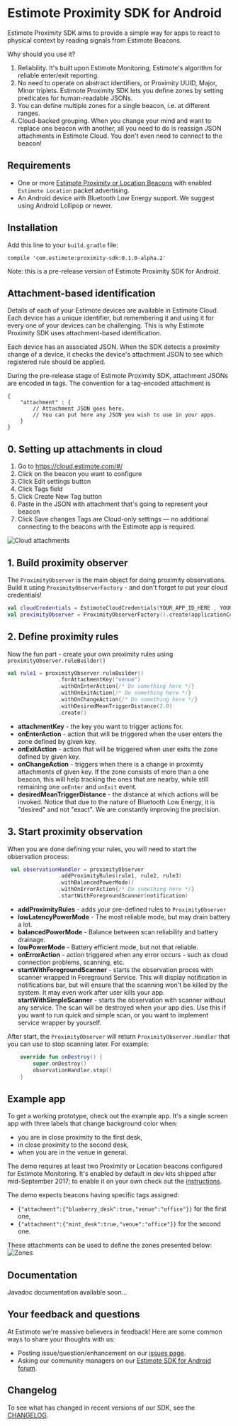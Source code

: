 # Estimote Proximity SDK for Android 

Estimote Proximity SDK aims to provide a simple way for apps to react to physical context by reading signals from Estimote Beacons.

Why should you use it?

1. Reliability. It's built upon Estimote Monitoring, Estimote's algorithm for reliable enter/exit reporting.
2. No need to operate on abstract identifiers, or Proximity UUID, Major, Minor triplets. Estimote Proximity SDK lets you define zones by setting predicates for human-readable JSONs.
3. You can define multiple zones for a single beacon, i.e. at different ranges.
4. Cloud-backed grouping. When you change your mind and want to replace one beacon with another, all you need to do is reassign JSON attachments in Estimote Cloud. You don't even need to connect to the beacon!

## Requirements

- One or more [Estimote Proximity or Location Beacons](https://estimote.com/products/) with enabled `Estimote Location` packet advertising. 
- An Android device with Bluetooth Low Energy support. We suggest using Android Lollipop or newer. 

## Installation

Add this line to your `build.gradle` file:
```Gradle
compile 'com.estimote:proximity-sdk:0.1.0-alpha.2'
```
Note: this is a pre-release version of Estimote Proximity SDK for Android.

## Attachment-based identification

Details of each of your Estimote devices are available in Estimote Cloud. Each device has a unique identifier, but remembering it and using it for every one of your devices can be challenging. This is why Estimote Proximity SDK uses attachment-based identification.

Each device has an associated JSON. When the SDK detects a proximity change of a device, it checks the device's attachment JSON to see which registered rule should be applied.

During the pre-release stage of Estimote Proximity SDK, attachment JSONs are encoded in tags. The convention for a tag-encoded attachment is

```
{
    "attachment" : {
        // Attachment JSON goes here.
        // You can put here any JSON you wish to use in your apps.
    }
}
```

## 0. Setting up attachments in cloud 
1. Go to https://cloud.estimote.com/#/
2. Click on the beacon you want to configure
3. Click Edit settings button
4. Click Tags field
5. Click Create New Tag button
6. Paste in the JSON with attachment that's going to represent your beacon
7. Click Save changes
Tags are Cloud-only settings — no additional connecting to the beacons with the Estimote app is required.

![Cloud attachments](/images/adding_attachment_json_tag.png)

## 1. Build proximity observer
The `ProximityObserver` is the main object for doing proximity observations. Build it using `ProximityObserverFactory` - and don't forget to put your cloud credentials!

```Kotlin
val cloudCredentials = EstimoteCloudCredentials(YOUR_APP_ID_HERE , YOUR_APP_TOKEN_HERE)
val proximityObserver = ProximityObserverFactory().create(applicationContext, cloudCredentials)
```

## 2. Define proximity rules
Now the fun part - create your own proximity rules using `proximityObserver.ruleBuilder()`

```Kotlin
val rule1 = proximityObserver.ruleBuilder()
                .forAttachmentKey("venue")
                .withOnEnterAction{/* Do something here */}
                .withOnExitAction{/* Do something here */}
                .withOnChangeAction{/* Do something here */}
                .withDesiredMeanTriggerDistance(2.0)
                .create()
```
- **attachmentKey** - the key you want to trigger actions for. 
- **onEnterAction** - action that will be triggered when the user enters the zone defined by given key. 
- **onExitAction** - action that will be triggered when user exits the zone defined by given key. 
- **onChangeAction** - triggers when there is a change in proximity attachments of given key. If the zone consists of more than a one beacon, this will help tracking the ones that are nearby, while still remaining one `onEnter` and `onExit` event. 
- **desiredMeanTriggerDistance** - the distance at which actions will be invoked. Notice that due to the nature of Bluetooth Low Energy, it is "desired" and not "exact". We are constantly improving the precision.

## 3. Start proximity observation
When you are done defining your rules, you will need to start the observation process:

```Kotlin
 val observationHandler = proximityObserver
                .addProximityRules(rule1, rule2, rule3)
                .withBalancedPowerMode()
                .withOnErrorAction{/* Do something here */}
                .startWithForegroundScanner(notification)
```
- **addProximityRules** - adds your pre-defined rules to `ProximityObserver`
- **lowLatencyPowerMode** - The most reliable mode, but may drain battery a lot. 
- **balancedPowerMode** - Balance between scan reliability and battery drainage. 
- **lowPowerMode** - Battery efficient mode, but not that reliable.
- **onErrorAction** - action triggered when any error occurs - such as cloud connection problems, scanning, etc.
- **startWithForegroundScanner** - starts the observation proces with scanner wrapped in Foreground Service. This will display notification in notifications bar, but will ensure that the scanning won't be killed by the system. It may even work after user kills your app. 
**startWithSimpleScanner** - starts the observation with scanner without any service. The scan will be destroyed when your app dies. Use this if you want to run quick and simple scan, or you want to implement service wrapper by yourself.

After start, the `ProximityObserver` will return `ProximityObserver.Handler` that you can use to stop scanning later. For example:
```Kotlin
    override fun onDestroy() {
        super.onDestroy()
        observationHandler.stop()
    }
```

## Example app

To get a working prototype, check out the example app. It's a single screen app with three labels that change background color when:

- you are in close proximity to the first desk,
- in close proximity to the second desk,
- when you are in the venue in general.

The demo requires at least two Proximity or Location beacons configured for Estimote Monitoring. It's enabled by default in dev kits shipped after mid-September 2017; to enable it on your own check out the [instructions](https://community.estimote.com/hc/en-us/articles/226144728-How-to-enable-Estimote-Monitoring-).

The demo expects beacons having specific tags assigned:

- `{"attachment":{"blueberry_desk":true,"venue":"office"}}` for the first one,
- `{"attachment":{"mint_desk":true,"venue":"office"}}` for the second one.

These attachments can be used to define the zones presented below:
![Zones](/images/demo_attachments.png)


## Documentation
Javadoc documentation available soon...

## Your feedback and questions
At Estimote we're massive believers in feedback! Here are some common ways to share your thoughts with us:
  - Posting issue/question/enhancement on our [issues page](https://github.com/Estimote/Android-SDK/issues).
  - Asking our community managers on our [Estimote SDK for Android forum](https://forums.estimote.com/c/android-sdk).

## Changelog
To see what has changed in recent versions of our SDK, see the [CHANGELOG](CHANGELOG.md).

